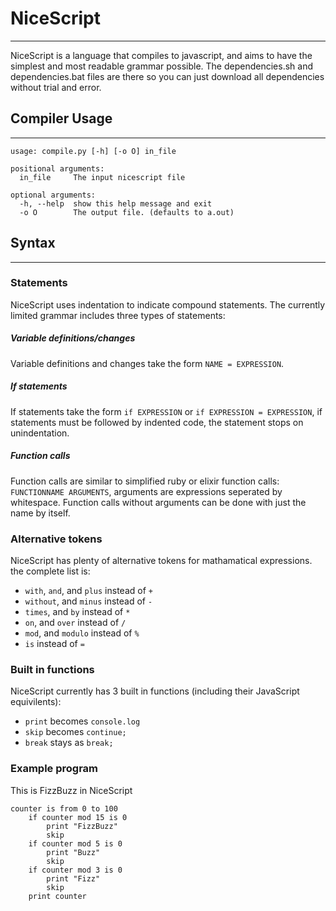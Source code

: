# NiceScript
---
NiceScript is a language that compiles to javascript, and aims to have the simplest and most readable grammar possible.
The dependencies.sh and dependencies.bat files are there so you can just download all dependencies without trial and error.
## Compiler Usage
---
```
usage: compile.py [-h] [-o O] in_file

positional arguments:
  in_file     The input nicescript file

optional arguments:
  -h, --help  show this help message and exit
  -o O        The output file. (defaults to a.out)
```
## Syntax
---
### Statements
NiceScript uses indentation to indicate compound statements.
The currently limited grammar includes three types of statements:
##### Variable definitions/changes
Variable definitions and changes take the form `NAME = EXPRESSION`.
##### If statements
If statements take the form `if EXPRESSION` or `if EXPRESSION = EXPRESSION`, if statements must be followed by indented code, the statement stops on unindentation.
##### Function calls
Function calls are similar to simplified ruby or elixir function calls: `FUNCTIONNAME ARGUMENTS`, arguments are expressions seperated by whitespace.
Function calls without arguments can be done with just the name by itself.
### Alternative tokens
NiceScript has plenty of alternative tokens for mathamatical expressions. the complete list is:
- `with`, `and`, and `plus` instead of `+`
- `without`, and `minus` instead of `-`
- `times`, and `by` instead of `*`
- `on`, and `over` instead of `/`
- `mod`, and `modulo` instead of `%`
- `is` instead of `=`
### Built in functions
NiceScript currently has 3 built in functions (including their JavaScript equivilents):
- `print` becomes `console.log`
- `skip` becomes `continue;`
- `break` stays as `break;`
### Example program
This is FizzBuzz in NiceScript
```
counter is from 0 to 100
    if counter mod 15 is 0
		print "FizzBuzz"
		skip
	if counter mod 5 is 0
		print "Buzz"
		skip
	if counter mod 3 is 0
		print "Fizz"
		skip
	print counter
```
